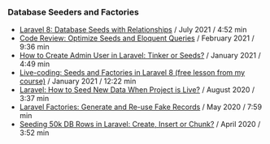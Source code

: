 ### Database Seeders and Factories

- [Laravel 8: Database Seeds with Relationships](https://www.youtube.com/watch?v=nUKfqqCjA2I) / July 2021 / 4:52 min
- [Code Review: Optimize Seeds and Eloquent Queries](https://www.youtube.com/watch?v=pJe1OUDCOmY) / February 2021 / 9:36 min
- [How to Create Admin User in Laravel: Tinker or Seeds?](https://www.youtube.com/watch?v=k9yfGtk1ad4) / January 2021 / 4:49 min
- [Live-coding: Seeds and Factories in Laravel 8 (free lesson from my course)](https://www.youtube.com/watch?v=qeT0pJJ_GOs) / January 2021 / 12:22 min
- [Laravel: How to Seed New Data When Project is Live?](https://www.youtube.com/watch?v=2wZo54IjtKU) / August 2020 / 3:37 min
- [Laravel Factories: Generate and Re-use Fake Records](https://www.youtube.com/watch?v=MHBDUJ51Pqs) / May 2020 / 7:59 min
- [Seeding 50k DB Rows in Laravel: Create, Insert or Chunk?](https://www.youtube.com/watch?v=sAjLREMr-9k) / April 2020 / 3:52 min
